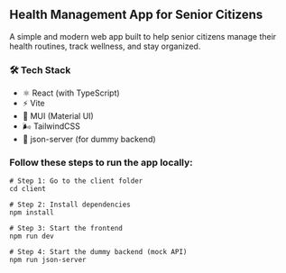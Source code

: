 ## Health Management App for Senior Citizens

A simple and modern web app built to help senior citizens manage their health routines, track wellness, and stay organized.


### 🛠 Tech Stack
- ⚛️ React (with TypeScript)
- ⚡ Vite
- 🎨 MUI (Material UI)
- 🌬️ TailwindCSS
- 🔧 json-server (for dummy backend)

### Follow these steps to run the app locally:
```
# Step 1: Go to the client folder
cd client

# Step 2: Install dependencies
npm install

# Step 3: Start the frontend
npm run dev

# Step 4: Start the dummy backend (mock API)
npm run json-server
```